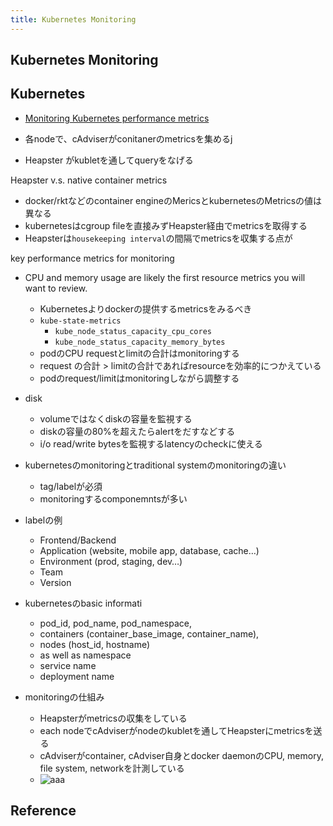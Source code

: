 ```yaml
---
title: Kubernetes Monitoring
---
```


## Kubernetes Monitoring

## Kubernetes
* [Monitoring Kubernetes performance metrics](https://www.datadoghq.com/blog/monitoring-kubernetes-performance-metrics/#toc-heapster-vs-native-container-metrics)

* 各nodeで、cAdviserがconitanerのmetricsを集めるj
* Heapster がkubletを通してqueryをなげる

Heapster v.s. native container metrics

* docker/rktなどのcontainer engineのMericsとkubernetesのMetricsの値は異なる
* kubernetesはcgroup fileを直接みずHeapster経由でmetricsを取得する
* Heapsterは`housekeeping interval`の間隔でmetricsを収集する点が 

key performance metrics for monitoring

* CPU and memory usage are likely the first resource metrics you will want to review.
    * Kubernetesよりdockerの提供するmetricsをみるべき
    * `kube-state-metrics`
        * `kube_node_status_capacity_cpu_cores`
        * `kube_node_status_capacity_memory_bytes`
    * podのCPU requestとlimitの合計はmonitoringする
    * request の合計 > limitの合計であればresourceを効率的につかえている
    * podのrequest/limitはmonitoringしながら調整する
* disk
    * volumeではなくdiskの容量を監視する
    * diskの容量の80%を超えたらalertをだすなどする
    * i/o read/write bytesを監視するlatencyのcheckに使える

* kubernetesのmonitoringとtraditional systemのmonitoringの違い
    * tag/labelが必須
    * monitoringするcomponemntsが多い
* labelの例
    * Frontend/Backend
    * Application (website, mobile app, database, cache…)
    * Environment (prod, staging, dev…)
    * Team
    * Version
* kubernetesのbasic informati
    * pod_id, pod_name, pod_namespace,
    * containers (container_base_image, container_name),
    * nodes (host_id, hostname)
    * as well as namespace
    * service name
    * deployment name
* monitoringの仕組み
    * Heapsterがmetricsの収集をしている
    * each nodeでcAdviserがnodeのkubletを通してHeapsterにmetricsを送る
    * cAdviserがcontainer, cAdviser自身とdocker daemonのCPU, memory, file system, networkを計測している
    * ![aaa](https://datadog-prod.imgix.net/img/blog/how-to-collect-and-graph-kubernetes-metrics/kubernetes-heapster.png?fit=max)



## Reference
